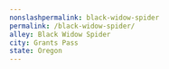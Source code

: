 ```yaml
---
﻿nonslashpermalink: black-widow-spider
permalink: /black-widow-spider/
alley: Black Widow Spider
city: Grants Pass
state: Oregon
---
```

